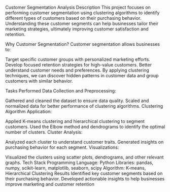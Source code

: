 Customer Segmentation Analysis
Description
This project focuses on performing customer segmentation using clustering algorithms to identify different types of customers based on their purchasing behavior. Understanding these customer segments can help businesses tailor their marketing strategies, ultimately improving customer satisfaction and retention.

Why Customer Segmentation?
Customer segmentation allows businesses to:

Target specific customer groups with personalized marketing efforts.
Develop focused retention strategies for high-value customers.
Better understand customer needs and preferences.
By applying clustering techniques, we can discover hidden patterns in customer data and group customers with similar behavior.

Tasks Performed
Data Collection and Preprocessing:

Gathered and cleaned the dataset to ensure data quality.
Scaled and normalized data for better performance of clustering algorithms.
Clustering Algorithm Application:

Applied K-means clustering and hierarchical clustering to segment customers.
Used the Elbow method and dendrograms to identify the optimal number of clusters.
Cluster Analysis:

Analyzed each cluster to understand customer traits.
Generated insights on purchasing behavior for each segment.
Visualizations:

Visualized the clusters using scatter plots, dendrograms, and other relevant graphs.
Tech Stack
Programming Language: Python
Libraries: pandas, numpy, scikit-learn, matplotlib, seaborn, scipy
Algorithm: K-means, Hierarchical Clustering
Results
Identified key customer segments based on their purchasing behavior.
Developed actionable insights to help businesses improve marketing and customer retention
